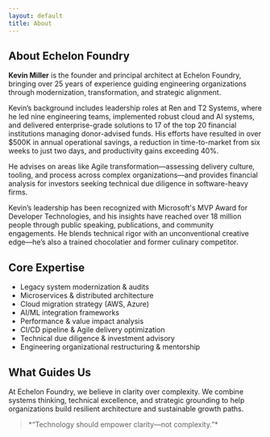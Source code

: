```yaml
---
layout: default
title: About
---
```


<section id="about">
  <h1>About Echelon Foundry</h1>

  <p><strong>Kevin Miller</strong> is the founder and principal architect at Echelon Foundry, bringing over 25 years of experience guiding engineering organizations through modernization, transformation, and strategic alignment.</p>

  <p>Kevin’s background includes leadership roles at Ren and T2 Systems, where he led nine engineering teams, implemented robust cloud and AI systems, and delivered enterprise-grade solutions to 17 of the top 20 financial institutions managing donor-advised funds. His efforts have resulted in over $500K in annual operational savings, a reduction in time-to-market from six weeks to just two days, and productivity gains exceeding 40%.</p>

  <p>He advises on areas like Agile transformation—assessing delivery culture, tooling, and process across complex organizations—and provides financial analysis for investors seeking technical due diligence in software-heavy firms.</p>

  <p>Kevin’s leadership has been recognized with Microsoft's MVP Award for Developer Technologies, and his insights have reached over 18 million people through public speaking, publications, and community engagements. He blends technical rigor with an unconventional creative edge—he’s also a trained chocolatier and former culinary competitor.</p>

  <h2>Core Expertise</h2>
  <ul>
    <li>Legacy system modernization & audits</li>
    <li>Microservices & distributed architecture</li>
    <li>Cloud migration strategy (AWS, Azure)</li>
    <li>AI/ML integration frameworks</li>
    <li>Performance & value impact analysis</li>
    <li>CI/CD pipeline & Agile delivery optimization</li>
    <li>Technical due diligence & investment advisory</li>
    <li>Engineering organizational restructuring & mentorship</li>
  </ul>

  <h2>What Guides Us</h2>
  <p>At Echelon Foundry, we believe in clarity over complexity. We combine systems thinking, technical excellence, and strategic grounding to help organizations build resilient architecture and sustainable growth paths.</p>

  <blockquote>
    *“Technology should empower clarity—not complexity.”*
  </blockquote>
</section>
